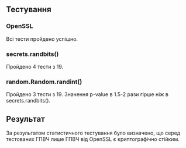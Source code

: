 ## Тестування

### OpenSSL
Всі тести пройдено успішно.

### secrets.randbits()
Пройдено 4 тести з 19.

### random.Random.randint()
Пройдено 3 тести з 19.
Значення p-value в 1.5-2 рази гірше ніж в secrets.randbits().

## Результат
За результатом статистичного тестування було визначено, що серед тестованих ГПВЧ лише ГПВЧ від OpenSSL є криптографічно стійким.